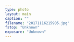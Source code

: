 ```yaml
---
type: photo
layout: main
caption: ""
filename: "20171116215905.jpg"
fstop: "Unknown"
exposure: "Unknown"
---
```

